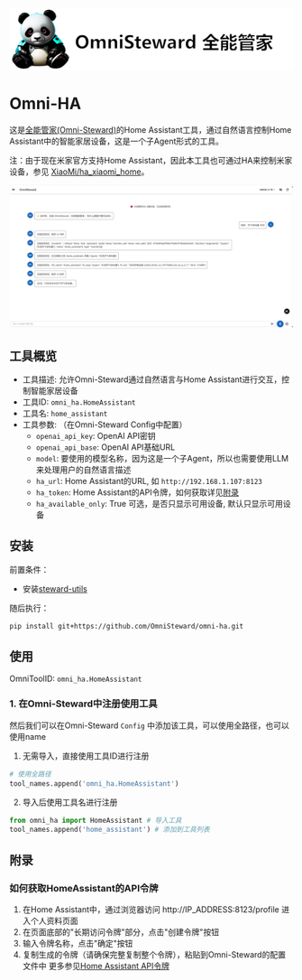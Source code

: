 
![OmniSteward 全能管家](https://raw.githubusercontent.com/OmniSteward/OmniSteward/refs/heads/main/assets/logo.png)

# Omni-HA

这是[全能管家(Omni-Steward)](https://github.com/OmniSteward/OmniSteward)的Home Assistant工具，通过自然语言控制Home Assistant中的智能家居设备，这是一个子Agent形式的工具。

注：由于现在米家官方支持Home Assistant，因此本工具也可通过HA来控制米家设备，参见 [XiaoMi/ha_xiaomi_home](https://github.com/XiaoMi/ha_xiaomi_home/tree/main)。

![screenshot](./assets/screenshot.png)

## 工具概览

- 工具描述: 允许Omni-Steward通过自然语言与Home Assistant进行交互，控制智能家居设备
- 工具ID: `omni_ha.HomeAssistant`
- 工具名: `home_assistant`
- 工具参数: （在Omni-Steward Config中配置）
    - `openai_api_key`: OpenAI API密钥
    - `openai_api_base`: OpenAI API基础URL
    - `model`: 要使用的模型名称，因为这是一个子Agent，所以也需要使用LLM来处理用户的自然语言描述
    - `ha_url`: Home Assistant的URL, 如 `http://192.168.1.107:8123`
    - `ha_token`: Home Assistant的API令牌，如何获取详见[附录](#如何获取HomeAssistant的API令牌)
    - `ha_available_only`: True 可选，是否只显示可用设备, 默认只显示可用设备

## 安装
前置条件：
- 安装[steward-utils](https://github.com/OmniSteward/steward-utils)

随后执行：
```bash
pip install git+https://github.com/OmniSteward/omni-ha.git
```

## 使用

OmniToolID: `omni_ha.HomeAssistant`

### 1. 在Omni-Steward中注册使用工具
然后我们可以在Omni-Steward `Config` 中添加该工具，可以使用全路径，也可以使用name

1. 无需导入，直接使用工具ID进行注册
```python
# 使用全路径
tool_names.append('omni_ha.HomeAssistant')
```
2. 导入后使用工具名进行注册
```python
from omni_ha import HomeAssistant # 导入工具
tool_names.append('home_assistant') # 添加到工具列表
```

## 附录

### 如何获取HomeAssistant的API令牌

1. 在Home Assistant中，通过浏览器访问 http://IP_ADDRESS:8123/profile 进入个人资料页面
2. 在页面底部的"长期访问令牌"部分，点击"创建令牌"按钮
3. 输入令牌名称，点击"确定"按钮
4. 复制生成的令牌（请确保完整复制整个令牌），粘贴到Omni-Steward的配置文件中
更多参见[Home Assistant API令牌](https://www.home-assistant.io/docs/authentication/#your-account-profile)
